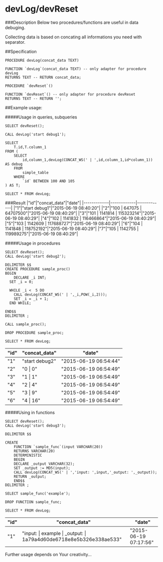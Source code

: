 devLog/devReset
============

###Description
Below two procedures/functions are useful in data debuging.

Collecting data is based on concating all informations you need with separator.

##Specification

```mysql
PROCEDURE devLog(concat_data TEXT)

FUNCTION `devLog`(concat_data TEXT) -- only adapter for procedure devLog
RETURNS TEXT -- RETURN concat_data;

PROCEDURE `devReset`()

FUNCTION `devReset`() -- only adapter for procedure devReset
RETURNS TEXT -- RETURN '';
```

##Example usage:

#####Usage in queries, subqueries

```mysql
SELECT devReset();

CALL devLog('start debug1');

SELECT 
	T.id,T.column_1 
FROM (
	SELECT 
		id,column_1,devLog(CONCAT_WS(' | ',id,column_1,id*column_1)) AS debug 
	FROM 
		simple_table 
	WHERE 
		`id` BETWEEN 100 AND 105
) AS T;

SELECT * FROM devLog;
```
###Result
|"id"|"concat_data"|"date"|
|-------------|-------------|-------------|
|"1"|"start debug1"|"2015-06-19 08:40:20"|
|"2"|"100 \| 647075 \| 64707500"|"2015-06-19 08:40:29"|
|"3"|"101 \| 1141814 \| 115323214"|"2015-06-19 08:40:29"|
|"4"|"102 \| 1141832 \| 116466864"|"2015-06-19 08:40:29"|
|"5"|"103 \| 1142609 \| 117688727"|"2015-06-19 08:40:29"|
|"6"|"104 \| 1141848 \| 118752192"|"2015-06-19 08:40:29"|
|"7"|"105 \| 1142755 \| 119989275"|"2015-06-19 08:40:29"|

#####Usage in procedures

```mysql
SELECT devReset();
CALL devLog('start debug2');

DELIMITER $$
CREATE PROCEDURE sample_proc()
BEGIN
	DECLARE _i INT;
  SET _i = 0;

  WHILE _i <  5 DO   
	CALL devLog(CONCAT_WS(' | ',_i,POW(_i,2)));
	SET _i = _i + 1;    
  END WHILE;

END$$
DELIMITER ;

CALL sample_proc();

DROP PROCEDURE sample_proc;

SELECT * FROM devLog;
```

|"id"|"concat_data"|"date"|
|-------------|-------------|-------------|
|"1"|"start debug2"|"2015-06-19 06:54:44"|
|"2"|"0 \| 0"|"2015-06-19 06:54:49"|
|"3"|"1 \| 1"|"2015-06-19 06:54:49"|
|"4"|"2 \| 4"|"2015-06-19 06:54:49"|
|"5"|"3 \| 9"|"2015-06-19 06:54:49"|
|"6"|"4 \| 16"|"2015-06-19 06:54:49"|

#####Using in functions

```mysql
SELECT devReset();
CALL devLog('start debug3');

DELIMITER $$

CREATE
    FUNCTION `sample_func`(input VARCHAR(20))
    RETURNS VARCHAR(20)
    DETERMINISTIC
    BEGIN
	DECLARE _output VARCHAR(32);
	SET _output := MD5(input);
	CALL devLog(CONCAT_WS(' | ','input: ',input,'_output: ',_output));
	RETURN _output;	
    END$$
DELIMITER ;

SELECT sample_func('example');

DROP FUNCTION sample_func;

SELECT * FROM devLog;
```

|"id"|"concat_data"|"date"|
|-------------|-------------|-------------|
|"1"|"input:  \| example \| _output:  \| 1a79a4d60de6718e8e5b326e338ae533"|"2015-06-19 07:17:56"|

Further usage depends on Your creativity...
